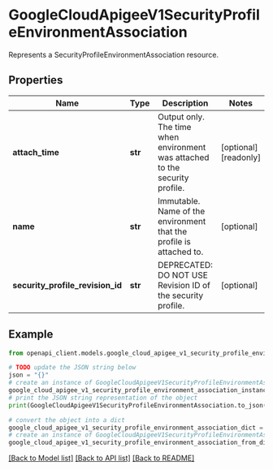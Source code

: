 # GoogleCloudApigeeV1SecurityProfileEnvironmentAssociation

Represents a SecurityProfileEnvironmentAssociation resource.

## Properties

Name | Type | Description | Notes
------------ | ------------- | ------------- | -------------
**attach_time** | **str** | Output only. The time when environment was attached to the security profile. | [optional] [readonly] 
**name** | **str** | Immutable. Name of the environment that the profile is attached to. | [optional] 
**security_profile_revision_id** | **str** | DEPRECATED: DO NOT USE Revision ID of the security profile. | [optional] 

## Example

```python
from openapi_client.models.google_cloud_apigee_v1_security_profile_environment_association import GoogleCloudApigeeV1SecurityProfileEnvironmentAssociation

# TODO update the JSON string below
json = "{}"
# create an instance of GoogleCloudApigeeV1SecurityProfileEnvironmentAssociation from a JSON string
google_cloud_apigee_v1_security_profile_environment_association_instance = GoogleCloudApigeeV1SecurityProfileEnvironmentAssociation.from_json(json)
# print the JSON string representation of the object
print(GoogleCloudApigeeV1SecurityProfileEnvironmentAssociation.to_json())

# convert the object into a dict
google_cloud_apigee_v1_security_profile_environment_association_dict = google_cloud_apigee_v1_security_profile_environment_association_instance.to_dict()
# create an instance of GoogleCloudApigeeV1SecurityProfileEnvironmentAssociation from a dict
google_cloud_apigee_v1_security_profile_environment_association_from_dict = GoogleCloudApigeeV1SecurityProfileEnvironmentAssociation.from_dict(google_cloud_apigee_v1_security_profile_environment_association_dict)
```
[[Back to Model list]](../README.md#documentation-for-models) [[Back to API list]](../README.md#documentation-for-api-endpoints) [[Back to README]](../README.md)


